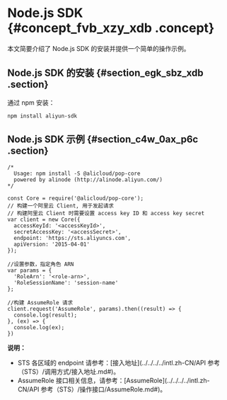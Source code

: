 # Node.js SDK {#concept_fvb_xzy_xdb .concept}

本文简要介绍了 Node.js SDK 的安装并提供一个简单的操作示例。

## Node.js SDK 的安装 {#section_egk_sbz_xdb .section}

通过 npm 安装：

``` {#codeblock_rfl_xaf_zql}
npm install aliyun-sdk
```

## Node.js SDK 示例 {#section_c4w_0ax_p6c .section}

``` {#codeblock_vxy_igi_mt4}
/*
  Usage: npm install -S @alicloud/pop-core
  powered by alinode (http://alinode.aliyun.com/)
*/

const Core = require('@alicloud/pop-core');
// 构建一个阿里云 Client, 用于发起请求
// 构建阿里云 Client 时需要设置 access key ID 和 access key secret
var client = new Core({
  accessKeyId: '<accessKeyId>',
  secretAccessKey: '<accessSecret>',
  endpoint: 'https://sts.aliyuncs.com',
  apiVersion: '2015-04-01'
});

//设置参数，指定角色 ARN
var params = {
  'RoleArn': '<role-arn>',
  'RoleSessionName': 'session-name'
};

//构建 AssumeRole 请求
client.request('AssumeRole', params).then((result) => {
  console.log(result);
}, (ex) => {
  console.log(ex);
})
```

**说明：** 

-   STS 各区域的 endpoint 请参考：[接入地址](../../../../intl.zh-CN/API 参考（STS）/调用方式/接入地址.md#)。
-   AssumeRole 接口相关信息，请参考：[AssumeRole](../../../../intl.zh-CN/API 参考（STS）/操作接口/AssumeRole.md#)。

